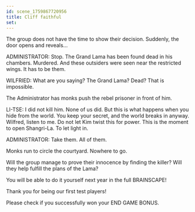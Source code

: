 ```yaml
---
id: scene_1759867720956
title: Cliff faithful
set:
---
```


The group does not have the time to show their decision. Suddenly, the door opens and reveals...

ADMINISTRATOR: Stop.
The Grand Lama has been found dead in his chambers. Murdered.
And these outsiders were seen near the restricted wings.
It has to be them.

WILFRIED: What are you saying? The Grand Lama? Dead? That is impossible.

The Administrator has monks push the rebel prisoner in front of him.

LI-TSE: I did not kill him. None of us did.
But this is what happens when you hide from the world.
You keep your secret, and the world breaks in anyway.
Wilfred, listen to me.
Do not let Kim twist this for power.
This is the moment to open Shangri-La.
To let light in.

ADMINISTRATOR: Take them. All of them.

Monks run to circle the courtyard.
Nowhere to go.

Will the group manage to prove their innocence by finding the killer? Will they help fulfill the plans of the Lama?

You will be able to do it yourself next year in the full BRAINSCAPE!

Thank you for being our first test players!

Please check if you successfully won your END GAME BONUS.